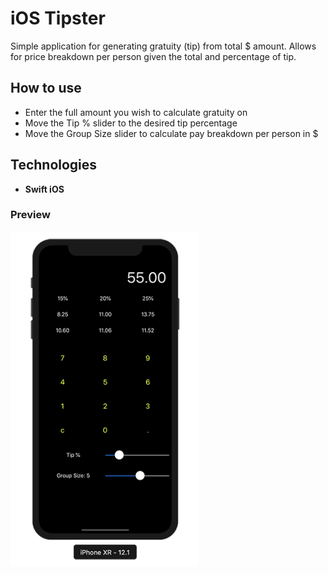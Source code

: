 # iOS Tipster
Simple application for generating gratuity (tip) from total $ amount. Allows for price breakdown per person given the total and percentage of tip. 

## How to use
- Enter the full amount you wish to calculate gratuity on
- Move the Tip % slider to the desired tip percentage
- Move the Group Size slider to calculate pay breakdown per person in $

## Technologies
- **Swift iOS**
### Preview
<img src="./iOsTipster.png" width="300" alt="Tipster" />

